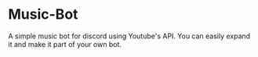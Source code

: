 # Music-Bot
A simple music bot for discord using Youtube's API. You can easily expand it and make it part of your own bot.
